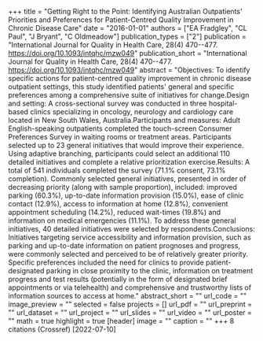 +++
title = "Getting Right to the Point: Identifying Australian Outpatients' Priorities and Preferences for Patient-Centred Quality Improvement in Chronic Disease Care"
date = "2016-01-01"
authors = ["EA Fradgley", "CL Paul", "J Bryant", "C Oldmeadow"]
publication_types = ["2"]
publication = "International Journal for Quality in Health Care, 28(4) 470--477. https://doi.org/10.1093/intqhc/mzw049"
publication_short = "International Journal for Quality in Health Care, 28(4) 470--477. https://doi.org/10.1093/intqhc/mzw049"
abstract = "Objectives: To identify specific actions for patient-centred quality improvement in chronic disease outpatient settings, this study identified patients' general and specific preferences among a comprehensive suite of initiatives for change.Design and setting: A cross-sectional survey was conducted in three hospital-based clinics specializing in oncology, neurology and cardiology care located in New South Wales, Australia.Participants and measures: Adult English-speaking outpatients completed the touch-screen Consumer Preferences Survey in waiting rooms or treatment areas. Participants selected up to 23 general initiatives that would improve their experience. Using adaptive branching, participants could select an additional 110 detailed initiatives and complete a relative prioritization exercise.Results: A total of 541 individuals completed the survey (71.1% consent, 73.1% completion). Commonly selected general initiatives, presented in order of decreasing priority (along with sample proportion), included: improved parking (60.3%), up-to-date information provision (15.0%), ease of clinic contact (12.9%), access to information at home (12.8%), convenient appointment scheduling (14.2%), reduced wait-times (19.8%) and information on medical emergencies (11.1%). To address these general initiatives, 40 detailed initiatives were selected by respondents.Conclusions: Initiatives targeting service accessibility and information provision, such as parking and up-to-date information on patient prognoses and progress, were commonly selected and perceived to be of relatively greater priority. Specific preferences included the need for clinics to provide patient-designated parking in close proximity to the clinic, information on treatment progress and test results (potentially in the form of designated brief appointments or via telehealth) and comprehensive and trustworthy lists of information sources to access at home."
abstract_short = ""
url_code = ""
image_preview = ""
selected = false
projects = []
url_pdf = ""
url_preprint = ""
url_dataset = ""
url_project = ""
url_slides = ""
url_video = ""
url_poster = ""
math = true
highlight = true
[header]
image = ""
caption = ""
+++
8 citations (Crossref) [2022-07-10]
